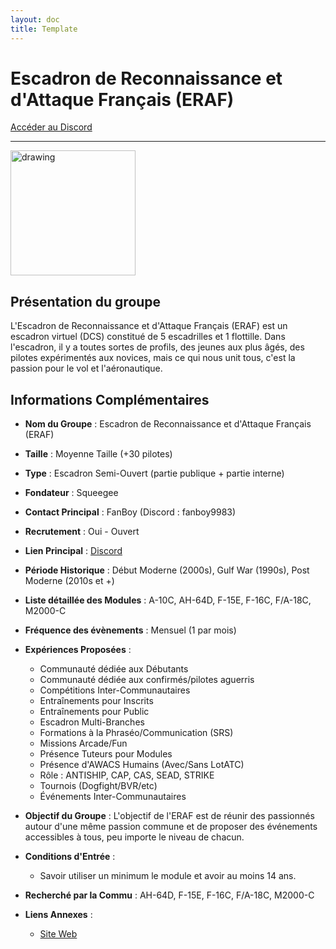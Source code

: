 ```yaml
---
layout: doc
title: Template
---
```


# Escadron de Reconnaissance et d'Attaque Français (ERAF)

[Accéder au Discord](https://discord.gg/ucD3ccF4g7)

---
<img src="https://www.notion.so/image/https%3A%2F%2Fprod-fillout-oregon-s3.s3.us-west-2.amazonaws.com%2Forgid-44212%2Fflowpublicid-nhX7NPcktCus%2F73910e9c-46db-4c26-8d5f-af4d5b2cd110-6n9wZ1tZPZLmNYpmJzbtDNU9pZP7pyl3V1ghX3Xm0TcAMbPMeu9Ff4VnDS6BdV5KgjPGbIrhJ1D5Rc33c8VCLGUsLQIb5ut2tP5y%2Fdiscord_13_escadre.png?id=53ed49d0-74b6-4413-913c-6a4e3d6a80b1&table=block&spaceId=9b56e4a6-f62a-4da2-8df7-f1b261e8ca6d&width=2000&userId=8bc0c44b-ad57-476a-ade1-0d5a75b79592&cache=v2" alt="drawing" width="200"/>

## Présentation du groupe

L'Escadron de Reconnaissance et d'Attaque Français (ERAF) est un escadron virtuel (DCS) constitué de 5 escadrilles et 1 flottille. Dans l'escadron, il y a toutes sortes de profils, des jeunes aux plus âgés, des pilotes expérimentés aux novices, mais ce qui nous unit tous, c'est la passion pour le vol et l'aéronautique.

## Informations Complémentaires

- **Nom du Groupe** : Escadron de Reconnaissance et d'Attaque Français (ERAF)
- **Taille** : Moyenne Taille (+30 pilotes)
- **Type** : Escadron Semi-Ouvert (partie publique + partie interne)
- **Fondateur** : Squeegee
- **Contact Principal** : FanBoy (Discord : fanboy9983)
- **Recrutement** : Oui - Ouvert
- **Lien Principal** : [Discord](https://discord.gg/ucD3ccF4g7)
- **Période Historique** : Début Moderne (2000s), Gulf War (1990s), Post Moderne (2010s et +)
- **Liste détaillée des Modules** : A-10C, AH-64D, F-15E, F-16C, F/A-18C, M2000-C
- **Fréquence des évènements** : Mensuel (1 par mois)
- **Expériences Proposées** :
  - Communauté dédiée aux Débutants
  - Communauté dédiée aux confirmés/pilotes aguerris
  - Compétitions Inter-Communautaires
  - Entraînements pour Inscrits
  - Entraînements pour Public
  - Escadron Multi-Branches
  - Formations à la Phraséo/Communication (SRS)
  - Missions Arcade/Fun
  - Présence Tuteurs pour Modules
  - Présence d'AWACS Humains (Avec/Sans LotATC)
  - Rôle : ANTISHIP, CAP, CAS, SEAD, STRIKE
  - Tournois (Dogfight/BVR/etc)
  - Événements Inter-Communautaires

- **Objectif du Groupe** : L'objectif de l'ERAF est de réunir des passionnés autour d'une même passion commune et de proposer des événements accessibles à tous, peu importe le niveau de chacun.

- **Conditions d'Entrée** :
  - Savoir utiliser un minimum le module et avoir au moins 14 ans.

- **Recherché par la Commu** : AH-64D, F-15E, F-16C, F/A-18C, M2000-C

- **Liens Annexes** :
  - [Site Web](https://escadron-eraf.webador.fr/)

